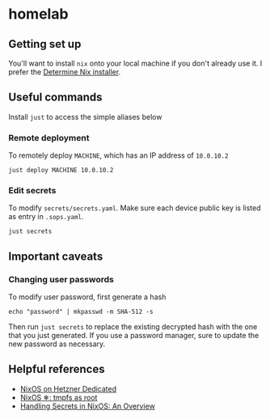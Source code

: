 # homelab

## Getting set up 

You'll want to install `nix` onto your local machine if you don't already use it. I prefer the [Determine Nix installer](https://zero-to-nix.com/start/install).

## Useful commands

Install `just` to access the simple aliases below

### Remote deployment

To remotely deploy `MACHINE`, which has an IP address of `10.0.10.2`

```
just deploy MACHINE 10.0.10.2
```

### Edit secrets

To modify `secrets/secrets.yaml`. Make sure each device public key is listed as entry in `.sops.yaml`.

```
just secrets
```

## Important caveats

### Changing user passwords

To modify user password, first generate a hash

```
echo "password" | mkpasswd -m SHA-512 -s
```

Then run `just secrets` to replace the existing decrypted hash with the one that you just generated. If you use a password manager, sure to update the new password as necessary.

## Helpful references

- [NixOS on Hetzner Dedicated](https://mhu.dev/posts/2024-01-06-nixos-on-hetzner)
- [NixOS ❄: tmpfs as root](https://elis.nu/blog/2020/05/nixos-tmpfs-as-root)
- [Handling Secrets in NixOS: An Overview](https://lgug2z.com/articles/handling-secrets-in-nixos-an-overview/)